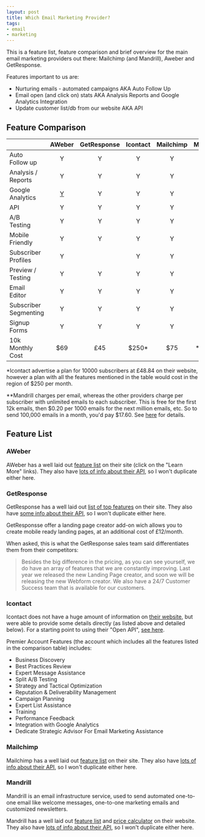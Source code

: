 ```yaml
---
layout: post
title: Which Email Marketing Provider?
tags:
- email
- marketing
---
```


This is a feature list, feature comparison and brief overview for the
main email marketing providers out there: Mailchimp (and Mandrill), Aweber
and GetResponse.

Features important to us are:

- Nurturing emails - automated campaigns AKA Auto Follow Up
- Email open (and click on) stats AKA Analysis Reports and Google Analytics Integration
- Update customer list/db from our website AKA API

## Feature Comparison

|                        | AWeber | GetResponse | Icontact | Mailchimp | Mandrill  |
|:-----------------------|:------:|:-----------:|:--------:|:---------:|:---------:|
| Auto<br>Follow up      | Y      | Y           | Y        | Y         |           |
| Analysis /<br>Reports  | Y      | Y           | Y        | Y         | Y         |
| Google<br>Analytics    |[Y](https://help.aweber.com/hc/en-us/articles/204031506-How-Do-I-Integrate-Google-Analytics-With-AWeber-)  | Y           | Y        | Y         | Y         |
| API                    | Y      | Y           | Y        | Y         | Y         |
| A/B<br>Testing         | Y      | Y           | Y        | Y         | Y         |
| Mobile<br>Friendly     | Y      | Y           | Y        | Y         |           |
| Subscriber<br>Profiles | Y      |             | Y        | Y         |           |
| Preview /<br>Testing   | Y      | Y           | Y        | Y         | Y         |
| Email<br>Editor        | Y      | Y           | Y        | Y         |           |
|Subscriber<br>Segmenting| Y      | Y           | Y        | Y         |           |
| Signup<br>Forms        | Y      | Y           | Y        | Y         |           |
| 10k Monthly<br>Cost    | $69    | £45         | $250*    | $75       | **note    |

*Icontact advertise a plan for 10000 subscribers at £48.84 on their website,
however a plan with all the features mentioned in the table would cost in
the region of $250 per month.

**Mandrill charges per email, whereas the other providers charge per subscriber with
unlimited emails to each subscriber. This is free for the first 12k emails,
then $0.20 per 1000 emails for the next million emails, etc. So to send 100,000 emails in a
month, you'd pay $17.60. See [here](https://mandrill.com/pricing/) for details.

## Feature List

### AWeber

AWeber has a well laid out [feature list](http://www.aweber.com/email-marketing-features.htm)
on their site (click on the "Learn More" links). They also have
[lots of info about their API](https://labs.aweber.com/docs), so
I won't duplicate either here.

### GetResponse

GetResponse has a well laid out
[list of top features](http://www.getresponse.co.uk/email-marketing/gb-features)
on their site. They also have
[some info about their API](http://apidocs.getresponse.com/en/api), so
I won't duplicate either here.

GetResponsse offer a landing page creator add-on wich allows you to create
mobile ready landing pages, at an additional cost of £12/month.

When asked, this is what the GetResponse sales team said differentiates them from
their competitors:

> Besides the big difference in the pricing, as you can see yourself, we do have
> an array of features that we are constantly improving. Last year we released the
> new Landing Page creator, and soon we will be releasing the new Webform creator.
> We also have a 24/7 Customer Success team that is available for our customers.

### Icontact

Icontact does not have a huge amount of information on
[their website](http://www.icontact.com/email-marketing-features/features1), but
were able to provide some details directly (as listed above and detailed below).
For a starting point to using their "Open API", [see here](http://www.icontact.com/developerportal/).

Premier Account Features (the account which includes all the
features listed in the comparison table) includes:

- Business Discovery
- Best Practices Review
- Expert Message Assistance
- Split A/B Testing
- Strategy and Tactical Optimization
- Reputation & Deliverability Management
- Campaign Planning
- Expert List Assistance
- Training
- Performance Feedback
- Integration with Google Analytics
- Dedicate Strategic Advisor For Email Marketing Assistance

### Mailchimp

Mailchimp has a well laid out [feature list](http://mailchimp.com/features/) on their
site. They also have [lots of info about their API](https://apidocs.mailchimp.com/), so
I won't duplicate either here.

### Mandrill

Mandrill is an email infrastructure service, used to send automated one-to-one email
like welcome messages, one-to-one marketing emails and customized newsletters.

Mandrill has a well laid out [feature list](https://mandrill.com/features/) and
[price calculator](https://mandrill.com/pricing/) on their website. They also have
[lots of info about their API](https://mandrillapp.com/api/docs/), so I won't duplicate
either here.
